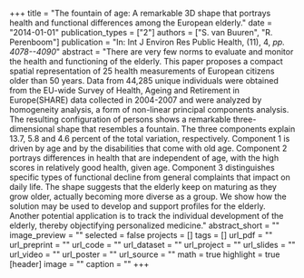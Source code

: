 +++
title = "The fountain of age: A remarkable 3D shape that portrays health and functional differences among the European elderly."
date = "2014-01-01"
publication_types = ["2"]
authors = ["S. van Buuren", "R. Perenboom"]
publication = "In: Int J Environ Res Public Health, (11), 4, _pp. 4078--4090_"
abstract = "There are very few norms to evaluate and monitor the health and functioning of the elderly. This paper proposes a compact spatial representation of 25 health measurements of European citizens older than 50 years. Data from 44,285 unique individuals were obtained from the EU-wide Survey of Health, Ageing and Retirement in Europe(SHARE) data collected in 2004-2007 and were analyzed by homogeneity analysis, a form of non-linear principal components analysis. The resulting configuration of persons shows a remarkable three-dimensional shape that resembles a fountain. The three components explain 13.7, 5.8 and 4.6 percent of the total variation, respectively. Component 1 is driven by age and by the disabilities that come with old age. Component 2 portrays differences in health that are independent of age, with the high scores in relatively good health, given age. Component 3 distinguishes specific types of functional decline from general complaints that impact on daily life. The shape suggests that the elderly keep on maturing as they grow older, actually becoming more diverse as a group. We show how the solution may be used to develop and support profiles for the elderly. Another potential application is to track the individual development of the elderly, thereby objectifying personalized medicine."
abstract_short = ""
image_preview = ""
selected = false
projects = []
tags = []
url_pdf = ""
url_preprint = ""
url_code = ""
url_dataset = ""
url_project = ""
url_slides = ""
url_video = ""
url_poster = ""
url_source = ""
math = true
highlight = true
[header]
image = ""
caption = ""
+++
